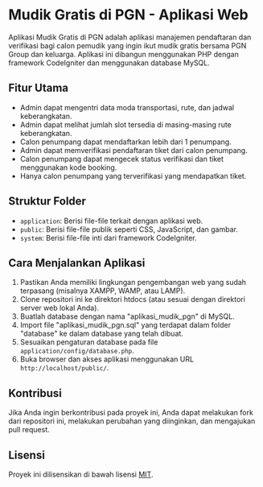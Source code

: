# Mudik Gratis di PGN - Aplikasi Web

Aplikasi Mudik Gratis di PGN adalah aplikasi manajemen pendaftaran dan verifikasi bagi calon pemudik yang ingin ikut mudik gratis bersama PGN Group dan keluarga. Aplikasi ini dibangun menggunakan PHP dengan framework CodeIgniter dan menggunakan database MySQL.

## Fitur Utama

- Admin dapat mengentri data moda transportasi, rute, dan jadwal keberangkatan.
- Admin dapat melihat jumlah slot tersedia di masing-masing rute keberangkatan.
- Calon penumpang dapat mendaftarkan lebih dari 1 penumpang.
- Admin dapat memverifikasi pendaftaran tiket dari calon penumpang.
- Calon penumpang dapat mengecek status verifikasi dan tiket menggunakan kode booking.
- Hanya calon penumpang yang terverifikasi yang mendapatkan tiket.

## Struktur Folder

- `application`: Berisi file-file terkait dengan aplikasi web.
- `public`: Berisi file-file publik seperti CSS, JavaScript, dan gambar.
- `system`: Berisi file-file inti dari framework CodeIgniter.

## Cara Menjalankan Aplikasi

1. Pastikan Anda memiliki lingkungan pengembangan web yang sudah terpasang (misalnya XAMPP, WAMP, atau LAMP).
2. Clone repositori ini ke direktori htdocs (atau sesuai dengan direktori server web lokal Anda).
3. Buatlah database dengan nama "aplikasi_mudik_pgn" di MySQL.
4. Import file "aplikasi_mudik_pgn.sql" yang terdapat dalam folder "database" ke dalam database yang telah dibuat.
5. Sesuaikan pengaturan database pada file `application/config/database.php`.
6. Buka browser dan akses aplikasi menggunakan URL `http://localhost/public/`.

## Kontribusi

Jika Anda ingin berkontribusi pada proyek ini, Anda dapat melakukan fork dari repositori ini, melakukan perubahan yang diinginkan, dan mengajukan pull request.

## Lisensi

Proyek ini dilisensikan di bawah lisensi [MIT](LICENSE).

